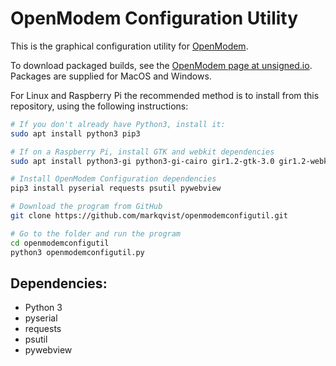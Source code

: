 OpenModem Configuration Utility
==========

This is the graphical configuration utility for [OpenModem](https://github.com/markqvist/OpenModem).

To download packaged builds, see the [OpenModem page at unsigned.io](https://unsigned.io/openmodem). Packages are supplied for MacOS and Windows.

For Linux and Raspberry Pi the recommended method is to install from this repository, using the following instructions: 

```bash
# If you don't already have Python3, install it:
sudo apt install python3 pip3

# If on a Raspberry Pi, install GTK and webkit dependencies 
sudo apt install python3-gi python3-gi-cairo gir1.2-gtk-3.0 gir1.2-webkit2-4.0

# Install OpenModem Configuration dependencies
pip3 install pyserial requests psutil pywebview

# Download the program from GitHub
git clone https://github.com/markqvist/openmodemconfigutil.git

# Go to the folder and run the program
cd openmodemconfigutil
python3 openmodemconfigutil.py
```

## Dependencies:
 - Python 3
 - pyserial
 - requests
 - psutil
 - pywebview
